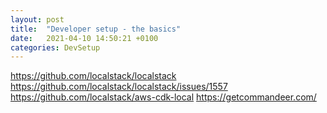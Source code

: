 ```yaml
---
layout: post
title:  "Developer setup - the basics"
date:   2021-04-10 14:50:21 +0100
categories: DevSetup
---
```


https://github.com/localstack/localstack
https://github.com/localstack/localstack/issues/1557
https://github.com/localstack/aws-cdk-local
https://getcommandeer.com/